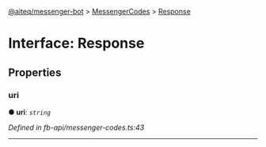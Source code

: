 [@aiteq/messenger-bot](../README.md) > [MessengerCodes](../modules/messengercodes.md) > [Response](../interfaces/messengercodes.response.md)



# Interface: Response


## Properties
<a id="uri"></a>

###  uri

**●  uri**:  *`string`* 

*Defined in fb-api/messenger-codes.ts:43*





___


